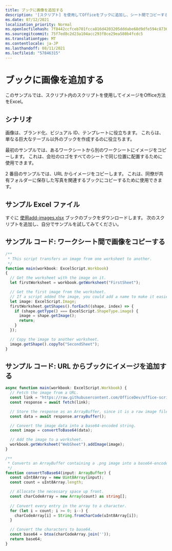 ```yaml
---
title: ブックに画像を追加する
description: '[スクリプト] を使用してOfficeをブックに追加し、シート間でコピーする方法について学習します。'
ms.date: 07/12/2021
localization_priority: Normal
ms.openlocfilehash: 7f8442ccfceb701fcca816d4203205dddabe68d9dfe594c87363c7eb42f353dd
ms.sourcegitcommit: 75f7ed8c2d23a104acc293f8ce29ea580b4fcdc5
ms.translationtype: MT
ms.contentlocale: ja-JP
ms.lasthandoff: 08/11/2021
ms.locfileid: "57846315"
---
```

# <a name="add-images-to-a-workbook"></a>ブックに画像を追加する

このサンプルでは、スクリプト内のスクリプトを使用してイメージをOffice方法をExcel。

## <a name="scenario"></a>シナリオ

画像は、ブランド化、ビジュアル ID、テンプレートに役立ちます。 これらは、単なる巨大なテーブル以外のブックを作成するのに役立ちます。

最初のサンプルでは、あるワークシートから別のワークシートにイメージをコピーします。 これは、会社のロゴをすべてのシートで同じ位置に配置するために使用できます。

2 番目のサンプルでは、URL からイメージをコピーします。 これは、同僚が共有フォルダーに保存した写真を関連するブックにコピーするために使用できます。

## <a name="sample-excel-file"></a>サンプル Excel ファイル

すぐに <a href="add-images.xlsx"> 使用add-images.xlsx</a> ブックのブックをダウンロードします。 次のスクリプトを追加し、自分でサンプルを試してみてください。

## <a name="sample-code-copy-an-image-across-worksheets"></a>サンプル コード: ワークシート間で画像をコピーする

```TypeScript
/**
 * This script transfers an image from one worksheet to another.
 */
function main(workbook: ExcelScript.Workbook)
{
  // Get the worksheet with the image on it.
  let firstWorksheet = workbook.getWorksheet("FirstSheet");

  // Get the first image from the worksheet.
  // If a script added the image, you could add a name to make it easier to find.
  let image: ExcelScript.Image;
  firstWorksheet.getShapes().forEach((shape, index) => {
    if (shape.getType() === ExcelScript.ShapeType.image) {
      image = shape.getImage();
      return;
    }
  });

  // Copy the image to another worksheet.
  image.getShape().copyTo("SecondSheet");
}
```

## <a name="sample-code-add-an-image-from-a-url-to-a-workbook"></a>サンプル コード: URL からブックにイメージを追加する

```TypeScript
async function main(workbook: ExcelScript.Workbook) {
  // Fetch the image from a URL.
  const link = "https://raw.githubusercontent.com/OfficeDev/office-scripts-docs/master/docs/images/git-octocat.png";
  const response = await fetch(link);

  // Store the response as an ArrayBuffer, since it is a raw image file.
  const data = await response.arrayBuffer();

  // Convert the image data into a base64-encoded string.
  const image = convertToBase64(data);

  // Add the image to a worksheet.
  workbook.getWorksheet("WebSheet").addImage(image);
}

/**
 * Converts an ArrayBuffer containing a .png image into a base64-encoded string.
 */
function convertToBase64(input: ArrayBuffer) {
  const uInt8Array = new Uint8Array(input);
  const count = uInt8Array.length;

  // Allocate the necessary space up front.
  const charCodeArray = new Array(count) as string[];
  
  // Convert every entry in the array to a character.
  for (let i = count; i >= 0; i--) { 
    charCodeArray[i] = String.fromCharCode(uInt8Array[i]);
  }

  // Convert the characters to base64.
  const base64 = btoa(charCodeArray.join(''));
  return base64;
}
```
